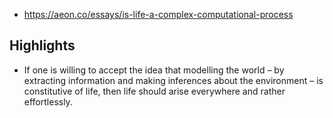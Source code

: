 
- https://aeon.co/essays/is-life-a-complex-computational-process

## Highlights

- If one is willing to accept the idea that modelling the world – by extracting information and making inferences about the environment – is constitutive of life, then life should arise everywhere and rather effortlessly. 